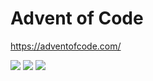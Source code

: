 # Advent of Code

https://adventofcode.com/

<!--- advent_readme_stars table --->


![](https://img.shields.io/badge/day%20📅-6-blue) ![](https://img.shields.io/badge/stars%20⭐-5-yellow) ![](https://img.shields.io/badge/days%20completed-2-red)
